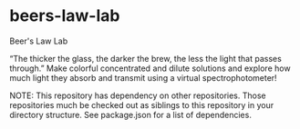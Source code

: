 beers-law-lab
=============

Beer's Law Lab

“The thicker the glass, the darker the brew, the less the light that passes through.”
Make colorful concentrated and dilute solutions and explore
how much light they absorb and transmit using a virtual spectrophotometer!

NOTE: This repository has dependency on other repositories. Those repositories
much be checked out as siblings to this repository in your directory structure.
See package.json for a list of dependencies.